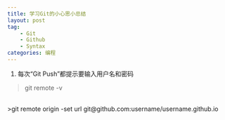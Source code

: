 ```yaml
---
title: 学习Git的小心思小总结
layout: post
tag:
    - Git
    - Github
    - Syntax
categories: 编程
---
```


1. 每次“Git Push”都提示要输入用户名和密码
>git remote -v
<br>
>git remote origin -set url git@github.com:username/username.github.io
